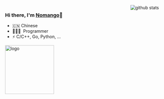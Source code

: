 <img align="right" src="https://github-readme-stats.vercel.app/api?username=Nomango&show_icons=true&theme=vue" alt="github stats" />

### Hi there, I'm [Nomango](https://nomango.cn)👋

- 🇨🇳 Chinese
- 🧑🏻‍💻 &nbsp;Programmer
- ⚡ C/C++, Go, Python, ...

<img src="https://github-profile-trophy.vercel.app/?username=Nomango&theme=flat&column=7&margin-w=10" alt="logo" height="160" align="center" />
